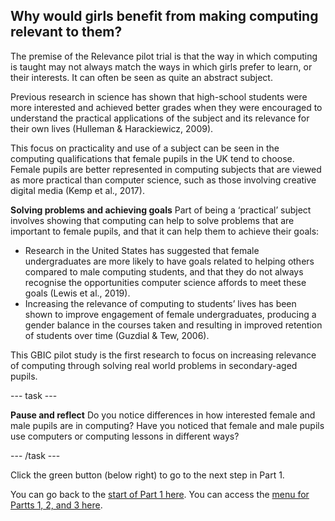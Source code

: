 ## Why would girls benefit from making computing relevant to them?

The premise of the Relevance pilot trial is that the way in which computing is taught may not always match the ways in which girls prefer to learn, or their interests. It can often be seen as quite an abstract subject.

Previous research in science has shown that high-school students were more interested and achieved better grades when they were encouraged to understand the practical applications of the subject and its relevance for their own lives (Hulleman & Harackiewicz, 2009).

This focus on practicality and use of a subject can be seen in the computing qualifications that female pupils in the UK tend to choose. Female pupils are better represented in computing subjects that are viewed as more practical than computer science, such as those involving creative digital media (Kemp et al., 2017).

**Solving problems and achieving goals**
Part of being a ‘practical’ subject involves showing that computing can help to solve problems that are important to female pupils, and that it can help them to achieve their goals:
+ Research in the United States has suggested that female undergraduates are more likely to have goals related to helping others compared to male computing students, and that they do not always recognise the opportunities computer science affords to meet these goals (Lewis et al., 2019).
+ Increasing the relevance of computing to students’ lives has been shown to improve engagement of female undergraduates, producing a gender balance in the courses taken and resulting in improved retention of students over time (Guzdial & Tew, 2006).

This GBIC pilot study is the first research to focus on increasing relevance of computing through solving real world problems in secondary-aged pupils.

---  task ---

**Pause and reflect**
Do you notice differences in how interested female and male pupils are in computing? Have you noticed that female and male pupils use computers or computing lessons in different ways? 

---  /task ---

Click the green button (below right) to go to the next step in Part 1.

You can go back to the [start of Part 1 here](https://projects.raspberrypi.org/en/projects/Year8-RelevanceTraining-Part1-GBICi4).
You can access the [menu for Partts 1, 2, and 3 here](https://projects.raspberrypi.org/en/pathways/year8-relevancetraining-gbici4).
